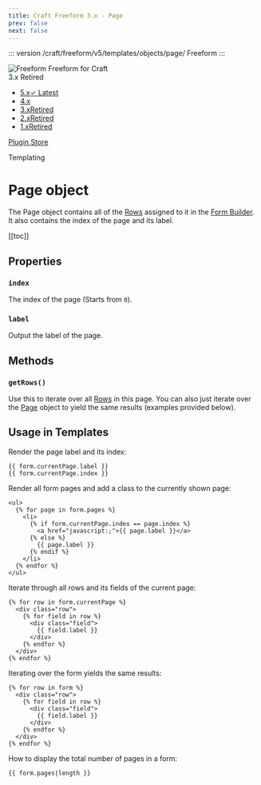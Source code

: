 ```yaml
---
title: Craft Freeform 3.x - Page
prev: false
next: false
---
```


<meta property="og:image" content="https://docs.solspace.com/extras/social/craft/freeform/freeform.png" />

::: version /craft/freeform/v5/templates/objects/page/
Freeform
:::

<div id="pr-heading">
    <img src="https://docs.solspace.com/extras/icons/products/freeform-icon.png" alt="Freeform" class="pr-image">
    <span class="pr-name">Freeform</span>
    <span class="pr-category">for Craft</span>
    <div class="pr-v-wrapper">
        <div class="pr-v">
            <span class="pr-v-v">3.x</span>
            <span class="pr-v-type pr-retired">Retired</span>
            <span class="pr-v-arrow arrow down"></span>
        </div>
        <ul class="pr-v-list">
            <li><a href="/craft/freeform/v5/">5.x<span class="pr-v-type pr-latest">✓ Latest</span></a></li>
            <li><a href="/craft/freeform/v4/">4.x</a></li>
            <li><a href="/craft/freeform/v3/">3.x<span class="pr-v-type pr-retired">Retired</span></a></li>
            <li><a href="/craft/freeform/v2/">2.x<span class="pr-v-type pr-retired">Retired</span></a></li>
            <li><a href="/craft/freeform/v1/">1.x<span class="pr-v-type pr-retired">Retired</span></a></li>
        </ul>
    </div>
    <div class="pr-buy">
        <a href="https://plugins.craftcms.com/freeform" class="button button-blue"><span class="external-url">Plugin Store</span></a>
    </div>
</div>

<span class="page-section">Templating</span>

# Page object

The Page object contains all of the [Rows](./row.md) assigned to it in the [Form Builder](../overview/form-builder.md). It also contains the index of the page and its label.


[[toc]]



<div class="content-block">

## Properties

### `index`
The index of the page (Starts from `0`).

### `label`
Output the label of the page.

</div>
<div class="content-block">

## Methods

### `getRows()`
Use this to iterate over all [Rows](./row.md) in this page. You can also just iterate over the [Page](./page.md) object to yield the same results (examples provided below).

</div>
<div class="content-block">

## Usage in Templates

Render the page label and its index:

``` twig
{{ form.currentPage.label }}
{{ form.currentPage.index }}
```

Render all form pages and add a class to the currently shown page:

``` twig
<ul>
  {% for page in form.pages %}
    <li>
      {% if form.currentPage.index == page.index %}
        <a href="javascript:;">{{ page.label }}</a>
      {% else %}
        {{ page.label }}
      {% endif %}
    </li>
  {% endfor %}
</ul>
```


Iterate through all rows and its fields of the current page:

``` twig
{% for row in form.currentPage %}
  <div class="row">
    {% for field in row %}
      <div class="field">
        {{ field.label }}
      </div>
    {% endfor %}
  </div>
{% endfor %}
```

Iterating over the form yields the same results:

``` twig
{% for row in form %}
  <div class="row">
    {% for field in row %}
      <div class="field">
        {{ field.label }}
      </div>
    {% endfor %}
  </div>
{% endfor %}
```

How to display the total number of pages in a form:

``` twig
{{ form.pages|length }}
```

</div>